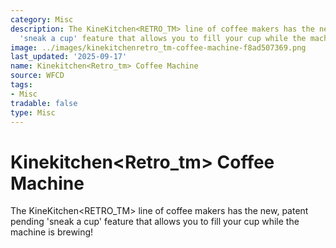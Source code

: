 ```yaml
---
category: Misc
description: The KineKitchen<RETRO_TM> line of coffee makers has the new, patent pending
  'sneak a cup' feature that allows you to fill your cup while the machine is brewing!
image: ../images/kinekitchenretro_tm-coffee-machine-f8ad507369.png
last_updated: '2025-09-17'
name: Kinekitchen<Retro_tm> Coffee Machine
source: WFCD
tags:
- Misc
tradable: false
type: Misc
---
```


# Kinekitchen<Retro_tm> Coffee Machine

The KineKitchen<RETRO_TM> line of coffee makers has the new, patent pending 'sneak a cup' feature that allows you to fill your cup while the machine is brewing!

